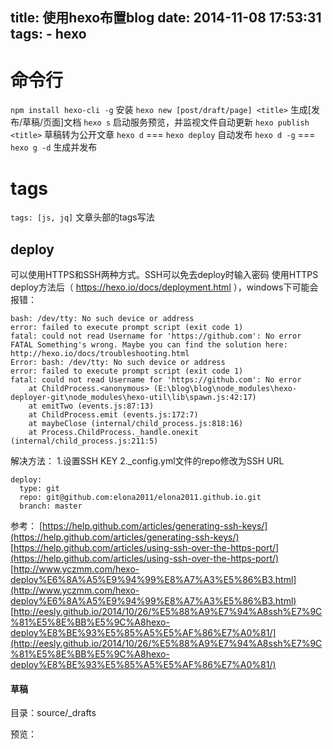 title: 使用hexo布置blog
date: 2014-11-08 17:53:31
tags: 
    - hexo
---


# 命令行

``npm install hexo-cli -g`` 安装
``hexo new [post/draft/page] <title>`` 生成[发布/草稿/页面]文档
``hexo s`` 启动服务预览，并监视文件自动更新
``hexo publish <title>`` 草稿转为公开文章
``hexo d`` === ``hexo deploy`` 自动发布
``hexo d -g`` === ``hexo g -d`` 生成并发布

# tags
``tags: [js, jq]`` 文章头部的tags写法

## deploy

可以使用HTTPS和SSH两种方式。SSH可以免去deploy时输入密码
使用HTTPS deploy方法后（ https://hexo.io/docs/deployment.html ），windows下可能会报错：

```
bash: /dev/tty: No such device or address
error: failed to execute prompt script (exit code 1)
fatal: could not read Username for 'https://github.com': No error
FATAL Something's wrong. Maybe you can find the solution here: http://hexo.io/docs/troubleshooting.html
Error: bash: /dev/tty: No such device or address
error: failed to execute prompt script (exit code 1)
fatal: could not read Username for 'https://github.com': No error
    at ChildProcess.<anonymous> (E:\blog\blog\node_modules\hexo-deployer-git\node_modules\hexo-util\lib\spawn.js:42:17)
    at emitTwo (events.js:87:13)
    at ChildProcess.emit (events.js:172:7)
    at maybeClose (internal/child_process.js:818:16)
    at Process.ChildProcess._handle.onexit (internal/child_process.js:211:5)
```

解决方法：
1.设置SSH KEY
2._config.yml文件的repo修改为SSH URL
```
deploy:
  type: git
  repo: git@github.com:elona2011/elona2011.github.io.git
  branch: master
```

参考：
[https://help.github.com/articles/generating-ssh-keys/](https://help.github.com/articles/generating-ssh-keys/)
[https://help.github.com/articles/using-ssh-over-the-https-port/](https://help.github.com/articles/using-ssh-over-the-https-port/)
[http://www.yczmm.com/hexo-deploy%E6%8A%A5%E9%94%99%E8%A7%A3%E5%86%B3.html](http://www.yczmm.com/hexo-deploy%E6%8A%A5%E9%94%99%E8%A7%A3%E5%86%B3.html)
[http://eesly.github.io/2014/10/26/%E5%88%A9%E7%94%A8ssh%E7%9C%81%E5%8E%BB%E5%9C%A8hexo-deploy%E8%BE%93%E5%85%A5%E5%AF%86%E7%A0%81/](http://eesly.github.io/2014/10/26/%E5%88%A9%E7%94%A8ssh%E7%9C%81%E5%8E%BB%E5%9C%A8hexo-deploy%E8%BE%93%E5%85%A5%E5%AF%86%E7%A0%81/)

#### 草稿

目录：source/_drafts

预览：


